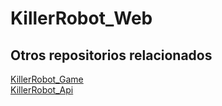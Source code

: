 # KillerRobot_Web

## Otros repositorios relacionados
[KillerRobot_Game](https://github.com/jordisanchoitb/KillerRobot_Game)  
[KillerRobot_Api](https://github.com/jordisanchoitb/KillerRobot_Api)

